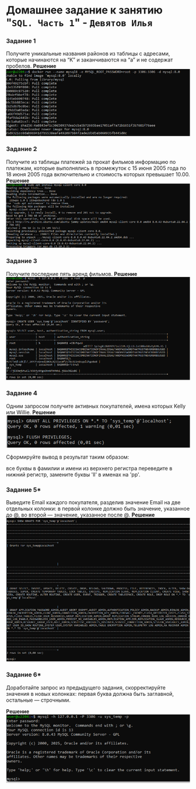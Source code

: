 
# Домашнее задание к занятию "`SQL. Часть 1`" - `Девятов Илья`

### Задание 1
Получите уникальные названия районов из таблицы с адресами, которые начинаются на “K” и заканчиваются на “a” и не содержат пробелов.
**Решение**
![Задание 1](images/1.png)

### Задание 2
Получите из таблицы платежей за прокат фильмов информацию по платежам, которые выполнялись в промежуток с 15 июня 2005 года по 18 июня 2005 года включительно и стоимость которых превышает 10.00.
**Решение**
![Задание 2](images/2.png)

### Задание 3
Получите последние пять аренд фильмов.
**Решение**
![Задание 3](images/3.png)

### Задание 4
Одним запросом получите активных покупателей, имена которых Kelly или Willie.
**Решение**
![Задание 4](images/4.png)

Сформируйте вывод в результат таким образом:

все буквы в фамилии и имени из верхнего регистра переведите в нижний регистр,
замените буквы 'll' в именах на 'pp'.


### Задание 5*
Выведите Email каждого покупателя, разделив значение Email на две отдельных колонки: в первой колонке должно быть значение, указанное до @, во второй — значение, указанное после @.
**Решение**
![Задание 5](images/5.png)

### Задание 6*
Доработайте запрос из предыдущего задания, скорректируйте значения в новых колонках: первая буква должна быть заглавной, остальные — строчными.

**Решение**
![Задание 6](images/6.png)






